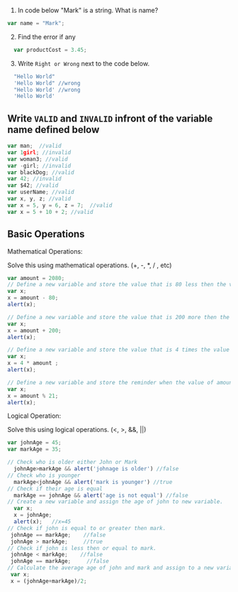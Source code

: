 1. In code below "Mark" is a string.  What is name?
```js
var name = "Mark";
```

2. Find the error if any
```js
  var productCost = 3.45;
```

3. Write `Right or Wrong` next to the code below.

```js
  "Hello World"
  'Hello World" //wrong
  "Hello World' //wrong 
  'Hello World'
```

## Write `VALID` and `INVALID` infront of the variable name defined below
```js
var man;  //valid
var 1girl; //invalid
var woman3; //valid
var -girl; //invalid
var blackDog; //valid
var 42; //invalid
var $42; //valid
var userName; //valid
var x, y, z; //valid
var x = 5, y = 6, z = 7;  //valid
var x = 5 + 10 + 2; //valid
```

## Basic Operations

Mathematical Operations:

Solve this using mathematical operations. (+, -, *, / , etc)

```js
var amount = 2080;
// Define a new variable and store the value that is 80 less then the value of amount.
var x;
x = amount - 80;
alert(x);

// Define a new variable and store the value that is 200 more then the value of amount.
var x;
x = amount + 200;
alert(x);

// Define a new variable and store the value that is 4 times the value of amount.
var x;
x = 4 * amount ;
alert(x);

// Define a new variable and store the reminder when the value of amount is  divided by 21.
var x;
x = amount % 21;
alert(x);


```
Logical Operation:

Solve this using logical operations. (<, >, &&, ||)

```js
var johnAge = 45;
var markAge = 35;

// Check who is older either John or Mark
  johnAge>markAge && alert('johnage is older') //false
// Check who is younger
  markAge<johnAge && alert('mark is younger') //true
// Check if their age is equal
  markAge == johnAge && alert('age is not equal') //false
// Create a new variable and assign the age of john to new variable.
  var x;
  x = johnAge;
  alert(x);   //x=45
// Check if john is equal to or greater then mark.
 johnAge == markAge;    //false
 johnAge > markAge;     //true 
// Check if john is less then or equal to mark.
 johnAge < markAge;    //false
 johnAge == markAge;     //false
// Calculate the average age of john and mark and assign to a new variable.
 var x;
 x = (johnAge+markAge)/2;
```